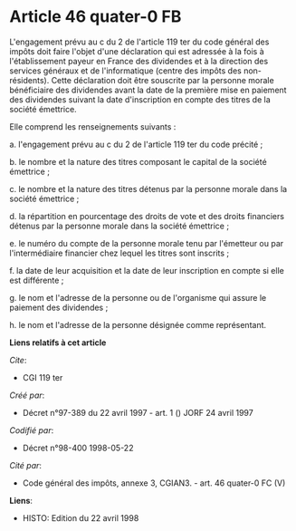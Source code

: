 # Article 46 quater-0 FB

L'engagement prévu au c du 2 de l'article 119 ter du code général des impôts doit faire l'objet d'une déclaration qui est
adressée à la fois à l'établissement payeur en France des dividendes et à la direction des services généraux et de
l'informatique (centre des impôts des non-résidents). Cette déclaration doit être souscrite par la personne morale
bénéficiaire des dividendes avant la date de la première mise en paiement des dividendes suivant la date d'inscription en
compte des titres de la société émettrice.

Elle comprend les renseignements suivants :

a. l'engagement prévu au c du 2 de l'article 119 ter du code précité ;

b. le nombre et la nature des titres composant le capital de la société émettrice ;

c. le nombre et la nature des titres détenus par la personne morale dans la société émettrice ;

d. la répartition en pourcentage des droits de vote et des droits financiers détenus par la personne morale dans la société
émettrice ;

e. le numéro du compte de la personne morale tenu par l'émetteur ou par l'intermédiaire financier chez lequel les titres sont
inscrits ;

f. la date de leur acquisition et la date de leur inscription en compte si elle est différente ;

g. le nom et l'adresse de la personne ou de l'organisme qui assure le paiement des dividendes ;

h. le nom et l'adresse de la personne désignée comme représentant.

**Liens relatifs à cet article**

_Cite_:

  - CGI 119 ter

_Créé par_:

  - Décret n°97-389 du 22 avril 1997 - art. 1 () JORF 24 avril 1997

_Codifié par_:

  - Décret n°98-400 1998-05-22

_Cité par_:

  - Code général des impôts, annexe 3, CGIAN3. - art. 46 quater-0 FC (V)

**Liens**:

  - HISTO: Edition du 22 avril 1998

